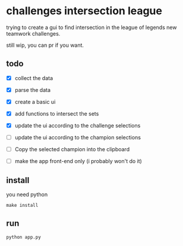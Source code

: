 # challenges intersection league

trying to create a gui to find intersection in the league of legends new teamwork challenges.

still wip, you can pr if you want.

## todo
- [x] collect the data
- [x] parse the data
- [x] create a basic ui
- [x] add functions to intersect the sets
- [x] update the ui according to the challenge selections
- [ ] update the ui according to the champion selections
- [ ] Copy the selected champion into the clipboard
- [ ] make the app front-end only (i probably won't do it)


## install
you need python

```
make install
```

## run
```
python app.py
```
